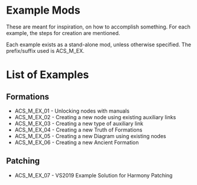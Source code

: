 # Example Mods
These are meant for inspiration, on how to accomplish something. For each example, the steps for creation are mentioned.

Each example exists as a stand-alone mod, unless otherwise specified. The prefix/suffix used is ACS_M_EX.
# List of Examples
## Formations
* ACS_M_EX_01 - Unlocking nodes with manuals
* ACS_M_EX_02 - Creating a new node using existing auxiliary links
* ACS_M_EX_03 - Creating a new type of auxiliary link
* ACS_M_EX_04 - Creating a new Truth of Formations
* ACS_M_EX_05 - Creating a new Diagram using existing nodes
* ACS_M_EX_06 - Creating a new Ancient Formation

## Patching
* ACS_M_EX_07 - VS2019 Example Solution for Harmony Patching
